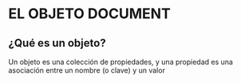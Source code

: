 # EL OBJETO DOCUMENT
## ¿Qué es un objeto?
Un objeto es una colección de propiedades, y una propiedad es una asociación entre un nombre (o clave) y un valor